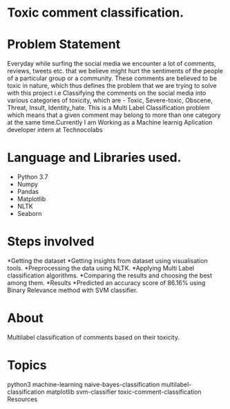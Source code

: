 # Toxic comment classification.

# Problem Statement
Everyday while surfing the social media we encounter a lot of comments, reviews, tweets etc. that we believe might hurt the sentiments of the people of a particular group or a community. These comments are believed to be toxic in nature, which thus defines the problem that we are trying to solve with this project i.e Classifying the comments on the social media into various categories of toxicity, which are - Toxic, Severe-toxic, Obscene, Threat, Insult, Identity_hate. This is a Multi Label Classification problem which means that a given comment may belong to more than one category at the same time.Currently I am  Working as a Machine learnig Aplication developer intern at Technocolabs

#  Language and Libraries used.

* Python 3.7
* Numpy
* Pandas
* Matplotlib
* NLTK
* Seaborn

# Steps involved

*Getting the dataset
*Getting insights from dataset using visualisation tools.
*Preprocessing the data using NLTK.
*Applying Multi Label classification algorithms.
*Comparing the results and choosing the best among them.
*Results
*Predicted an accuracy score of 86.16% using Binary Relevance method with SVM classifier.

# About

Multilabel classification of comments based on their toxicity.

# Topics
python3 machine-learning naive-bayes-classification multilabel-classification matplotlib svm-classifier toxic-comment-classification
Resources

